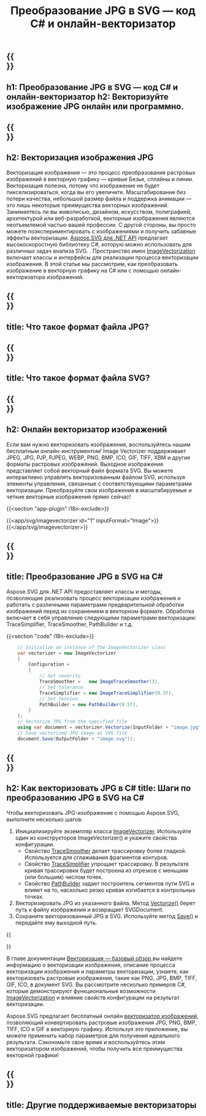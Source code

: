 ﻿---
translation: true
template: /templates/_template-vectorization-child.md
title: Преобразование JPG в SVG — код C# и онлайн-векторизатор
description: JPG в вектор на C#. Векторизуйте JPG и получите все преимущества векторной графики. Попробуйте онлайн векторизатор изображений бесплатно!
url: /net/vectorization/jpg-to-svg/
family: svg
platformtag: net
feature: vectorization
informat: JPG
outformat: SVG
---

{{<section banner>}}
---
h1: Преобразование JPG в SVG — код C# и онлайн-векторизатор
h2: Векторизуйте изображение JPG онлайн или программно.
---

{{<section overview>}}
---
h2: Векторизация изображения JPG
---

Векторизация изображения — это процесс преобразования растровых изображений в векторную графику — кривые Безье, сплайны и линии. Векторизация полезна, потому что изображение не будет пикселизироваться, когда вы его увеличите. Масштабирование без потери качества, небольшой размер файла и поддержка анимации — это лишь некоторые преимущества векторных изображений. Занимаетесь ли вы живописью, дизайном, искусством, полиграфией, архитектурой или веб-разработкой, векторные изображения являются неотъемлемой частью вашей профессии. С другой стороны, вы просто можете поэкспериментировать с изображениями и получить забавные эффекты векторизации. [Aspose.SVG для .NET API](https://products.aspose.com/svg/{{lang.url-fragment}}net/) предлагает высокоскоростную библиотеку C#, которую можно использовать для различных задач анализа SVG. . Пространство имен [ImageVectorization](https://reference.aspose.com/svg/net/aspose.svg.imagevectorization/) включает классы и интерфейсы для реализации процесса векторизации изображения. В этой статье мы рассмотрим, как преобразовать изображение в векторную графику на C# или с помощью онлайн-векторизатора изображений.

{{<section input-file>}}
---
title: Что такое формат файла JPG?
---

{{<section output-file>}}
---
title: Что такое формат файла SVG?
---

{{<section plagin-text>}}
---
h2: Онлайн векторизатор изображений
---

Если вам нужно векторизовать изображения, воспользуйтесь нашим бесплатным онлайн-инструментом! Image Vectorizer поддерживает JPEG, JPG, PJP, PJPEG, WEBP, PNG, BMP, ICO, GIF, TIFF, XBM и другие форматы растровых изображений. Выходное изображение представляет собой векторный файл формата SVG. Вы можете интерактивно управлять векторизованным файлом SVG, используя элементы управления, связанные с соответствующими параметрами векторизации. Преобразуйте свои изображения в масштабируемые и четкие векторные изображения прямо сейчас!

{{<section "app-plugin" i18n-exclude>}}

{{<app/svg/imagevectorizer id="1" inputFormat="Image">}}{{</app/svg/imagevectorizer>}} 

{{<section code-text>}}
---
title: Преобразование JPG в SVG на C#
---

Aspose.SVG для .NET API предоставляет классы и методы, позволяющие реализовать процесс векторизации изображения и работать с различными параметрами предварительной обработки изображений перед их сохранением в векторном формате. Обработка включает в себя управление следующими параметрами векторизации: TraceSimplifier, TraceSmoother, PathBuilder и т.д.

{{<section "code" i18n-exclude>}}

```cs       
	// Initialize an instance of the ImageVectorizer class
    var vectorizer = new ImageVectorizer
    {
        Configuration = 
		{
			// Set severity
			TraceSmoother =   new ImageTraceSmoother(3),
			// Set tolerance
			TraceSimplifier = new ImageTraceSimplifier(0.3f),
			// Set tension
        	PathBuilder = new PathBuilder(0.5f),
		}
    };
    // Vectorize JPG from the specified file
	using var document = vectorizer.Vectorize(InputFolder + "image.jpg");
    // Save vectorized JPG image as SVG file 
	document.Save(OutputFolder + "image.svg"));
```

{{<section steps>}}
---
h2: Как векторизовать JPG в C#
title: Шаги по преобразованию JPG в SVG на C#
---

Чтобы векторизовать JPG-изображение с помощью Aspose.SVG, выполните несколько шагов:
1. Инициализируйте экземпляр класса [ImageVectorizer](https://reference.aspose.com/svg/net/aspose.svg.imagevectorization/imagevectorizer/). Используйте один из конструкторов ImageVectorizer() и укажите свойства конфигурации.
    - Свойство [TraceSmoother](https://reference.aspose.com/svg/net/aspose.svg.imagevectorization/imagevectorizerconfiguration/tracesmoother/) делает трассировку более гладкой. Используется для сглаживания фрагментов контуров.
    - Свойство [TraceSimplifier](https://reference.aspose.com/svg/net/aspose.svg.imagevectorization/imagevectorizerconfiguration/tracesimplifier/) упрощает трассировку. В результате кривая трассировки будет построена из отрезков с меньшим (или большим) числом точек.
    - Свойство [PathBuilder](https://reference.aspose.com/svg/net/aspose.svg.imagevectorization/imagevectorizerconfiguration/pathbuilder/) задает построитель сегментов пути SVG и влияет на то, насколько резко кривая изгибается в контрольных точках.
1. Векторизировать JPG из указанного файла. Метод [Vectorize()](https://reference.aspose.com/svg/net/aspose.svg.imagevectorization/imagevectorizer/vectorize/) берет путь к файлу изображения и возвращает SVGDocument.
1. Сохраните векторизованный JPG в SVG. Используйте метод [Save()](https://reference.aspose.com/svg/net/aspose.svg/svgdocument/save/#save_6) и передайте ему выходной путь.



{{<section documentation>}}

В главе документации <a href="https://docs.aspose.com/svg/net/how-to-work-with-aspose-svg-api/vectorization/" target="_blank">Векторизация — базовый обзор </a> вы найдете информацию о векторизации изображения, описание процесса векторизации изображения и параметры векторизации, узнаете, как векторизовать растровые изображения, такие как PNG, JPG, BMP, TIFF, GIF, ICO, в документ SVG. Вы рассмотрите несколько примеров C#, которые демонстрируют функциональные возможности [ImageVectorization](https://reference.aspose.com/svg/net/aspose.svg.imagevectorization/) и влияние свойств конфигурации на результат векторизации.

Aspose.SVG предлагает бесплатный онлайн [векторизатор изображений](https://products.aspose.app/svg/image-vectorization), позволяющий конвертировать растровые изображения JPG, PNG, BMP, TIFF, ICO и GIF в векторную графику. Используя это приложение, вы можете применить набор параметров для получения идеального результата. Сэкономьте свое время и воспользуйтесь этим векторизатором изображений, чтобы получить все преимущества векторной графики!

{{<section other-vectorizers>}}
---
title: Другие поддерживаемые векторизаторы
---